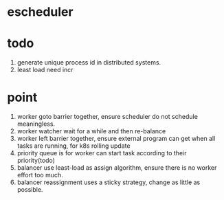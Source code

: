 # escheduler

# todo

1. generate unique process id in distributed systems.
2. least load need incr

# point
1. worker goto barrier together, ensure scheduler do not schedule meaningless.
2. worker watcher wait for a while and then re-balance
3. worker left barrier together, ensure external program can get when all tasks are running, for k8s rolling update
4. priority queue is for worker can start task according to their priority(todo)
5. balancer use least-load as assign algorithm, ensure there is no worker effort too much.
6. balancer reassignment uses a sticky strategy, change as little as possible.




